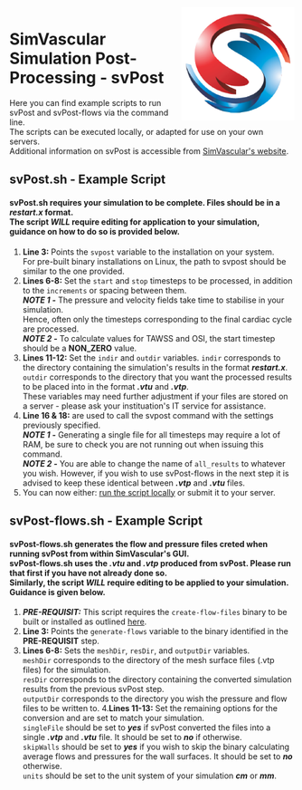 <img src="SV-logo.png" align="right" width="200px" height="200px"/>

SimVascular Simulation Post-Processing - svPost
===============================================

Here you can find example scripts to run svPost and svPost-flows via the command line.</br>
The scripts can be executed locally, or adapted for use on your own servers.</br>
Additional information on svPost is accessible from [SimVascular's website](https://simvascular.github.io/index.html).

## svPost.sh - Example Script
#### svPost.sh requires your simulation to be complete. Files should be in a ***restart.x*** format. </br>The script *WILL* require editing for application to your simulation, guidance on how to do so is provided below.

1. **Line 3:** Points the ``svpost`` variable to the installation on your system.</br>
For pre-built binary installations on Linux, the path to svpost should be similar to the one provided.
2. **Lines 6-8:** Set the ``start`` and ``stop`` timesteps to be processed, in addition to the ``increments`` or spacing between them.</br>
***NOTE 1 -*** The pressure and velocity fields take time to stabilise in your simulation.</br>
Hence, often only the timesteps corresponding to the final cardiac cycle are processed.</br>
***NOTE 2 -*** To calculate values for TAWSS and OSI, the start timestep should be a **NON_ZERO** value.
3. **Lines 11-12:** Set the ``indir`` and ``outdir`` variables.
``indir`` corresponds to the directory containing the simulation's results in the format ***restart.x***.</br>
``outdir`` corresponds to the directory that you want the processed results to be placed into in the format ***.vtu*** and ***.vtp***.</br>
These variables may need further adjustment if your files are stored on a server - please ask your instituation's IT service for assistance.
4. **Line 16 & 18:** are used to call the svpost command with the settings previously specified.</br>
***NOTE 1 -*** Generating a single file for all timesteps may require a lot of RAM, be sure to check you are not running out when issuing this command.</br>
***NOTE 2 -*** You are able to change the name of ``all_results`` to whatever you wish. However, if you wish to use svPost-flows in the next step it is advised to keep these identical between ***.vtp*** and ***.vtu*** files.
5. You can now either: [run the script locally](https://stackoverflow.com/questions/2177932/how-do-i-execute-a-bash-script-in-terminal) or submit it to your server.

## svPost-flows.sh - Example Script
#### svPost-flows.sh generates the flow and pressure files creted when running svPost from within SimVascular's GUI. </br>svPost-flows.sh uses the ***.vtu*** and ***.vtp*** produced from svPost. Please run that first if you have not already done so. </br> Similarly, the script *WILL* require editing to be applied to your simulation. Guidance is given below.

1. ***PRE-REQUISIT:*** This script requires the ``create-flow-files`` binary to be built or installed as outlined [here](https://github.com/ktbolt/cardiovascular/tree/master/create-flow-files).
2. **Line 3:** Points the ``generate-flows`` variable to the binary identified in the **PRE-REQUISIT** step.
3. **Lines 6-8:** Sets the ``meshDir``, ``resDir``, and ``outputDir`` variables. </br>
``meshDir`` corresponds to the directory of the mesh surface files (.vtp files) for the simulation. </br>
``resDir`` corresponds  to the directory containing the converted simulation results from the previous svPost step. </br>
``outputDir`` corresponds to the directory you wish the pressure and flow files to be written to.
4.**Lines 11-13:** Set the remaining options for the conversion and are set to match your simulation. </br>
``singleFile`` should be set to ***yes*** if svPost converted the files into a single ***.vtp*** and ***.vtu*** file. It should be set to ***no*** if otherwise. </br>
``skipWalls`` should be set to ***yes*** if you wish to skip the binary calculating average flows and pressures for the wall surfaces. It should be set to ***no*** otherwise. </br>
``units`` should be set to the unit system of your simulation ***cm*** or ***mm***.